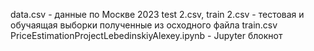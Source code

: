 data.csv - данные по Москве 2023
test 2.csv, train 2.csv - тестовая и обучаящая выборки полученные из осходного файла train.csv
PriceEstimationProjectLebedinskiyAlexey.ipynb - Jupyter блокнот
